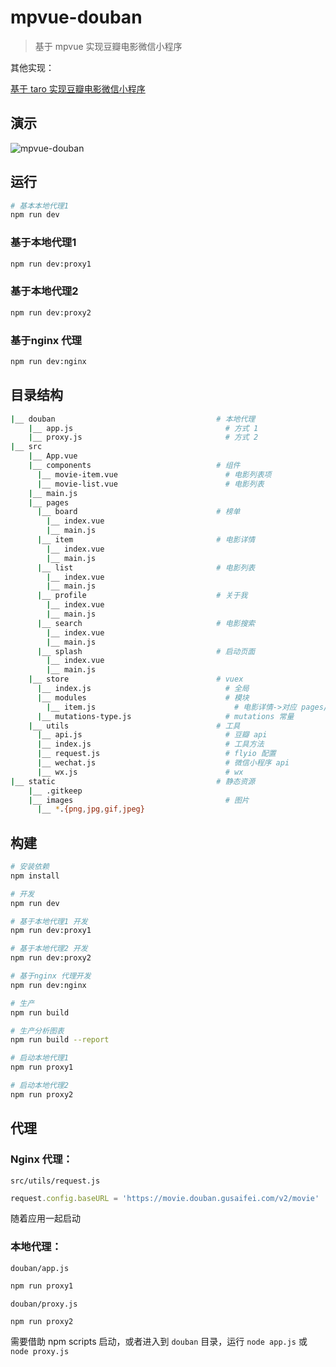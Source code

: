 # mpvue-douban

> 基于 mpvue 实现豆瓣电影微信小程序

其他实现：

[基于 taro 实现豆瓣电影微信小程序](https://github.com/mini-mpvue/taro-douban)


## 演示

![mpvue-douban](mpvue-douban.gif)

## 运行

```bash
# 基本本地代理1
npm run dev
```

### 基于本地代理1

```bash
npm run dev:proxy1
```

### 基于本地代理2

```bash
npm run dev:proxy2
```

### 基于nginx 代理

```bash
npm run dev:nginx
```

## 目录结构

```bash
|__ douban                                    # 本地代理
    |__ app.js                                  # 方式 1
    |__ proxy.js                                # 方式 2
|__ src
    |__ App.vue
    |__ components                            # 组件
      |__ movie-item.vue                        # 电影列表项
      |__ movie-list.vue                        # 电影列表
    |__ main.js
    |__ pages
      |__ board                               # 榜单
        |__ index.vue
        |__ main.js
      |__ item                                # 电影详情
        |__ index.vue
        |__ main.js
      |__ list                                # 电影列表
        |__ index.vue
        |__ main.js
      |__ profile                             # 关于我
        |__ index.vue
        |__ main.js
      |__ search                              # 电影搜索
        |__ index.vue
        |__ main.js
      |__ splash                              # 启动页面
        |__ index.vue
        |__ main.js
    |__ store                                 # vuex
      |__ index.js                              # 全局
      |__ modules                               # 模块
        |__ item.js                               # 电影详情->对应 pages/item
      |__ mutations-type.js                     # mutations 常量
    |__ utils                                 # 工具
      |__ api.js                                # 豆瓣 api
      |__ index.js                              # 工具方法
      |__ request.js                            # flyio 配置
      |__ wechat.js                             # 微信小程序 api
      |__ wx.js                                 # wx
|__ static                                    # 静态资源
    |__ .gitkeep
    |__ images                                  # 图片
      |__ *.{png,jpg,gif,jpeg}
```

## 构建

``` bash
# 安装依赖
npm install

# 开发
npm run dev

# 基于本地代理1 开发
npm run dev:proxy1

# 基于本地代理2 开发
npm run dev:proxy2

# 基于nginx 代理开发
npm run dev:nginx

# 生产
npm run build

# 生产分析图表
npm run build --report

# 启动本地代理1
npm run proxy1

# 启动本地代理2
npm run proxy2
```

## 代理

### Nginx 代理：

`src/utils/request.js`

```javascript
request.config.baseURL = 'https://movie.douban.gusaifei.com/v2/movie'
```

随着应用一起启动

### 本地代理：

`douban/app.js`

```bash
npm run proxy1
```

`douban/proxy.js`

```bash
npm run proxy2
```

需要借助 npm scripts 启动，或者进入到 `douban` 目录，运行 `node app.js` 或 `node proxy.js`
